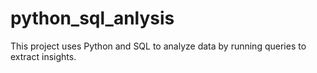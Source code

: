 # python_sql_anlysis
This project uses Python and SQL to analyze data by running queries to extract insights.
